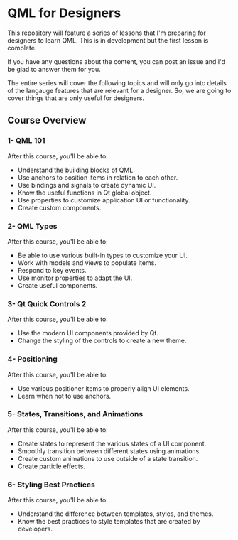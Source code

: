 # QML for Designers

This repository will feature a series of lessons that I'm preparing for
designers to learn QML. This is in development but the first lesson is complete.

If you have any questions about the content, you can post an issue and I'd be glad to answer them for you.

The entire series will cover the following topics and will only go into details
of the langauge features that are relevant for a designer. So, we are going to
cover things that are only useful for designers.

## Course Overview

### 1- QML 101

After this course, you'll be able to:

- Understand the building blocks of QML.
- Use anchors to position items in relation to each other.
- Use bindings and signals to create dynamic UI.
- Know the useful functions in Qt global object.
- Use properties to customize application UI or functionality.
- Create custom components.

### 2- QML Types

After this course, you'll be able to:

- Be able to use various built-in types to customize your UI.
- Work with models and views to populate items.
- Respond to key events.
- Use monitor properties to adapt the UI.
- Create useful components.

### 3- Qt Quick Controls 2

After this course, you'll be able to:

- Use the modern UI components provided by Qt.
- Change the styling of the controls to create a new theme.

### 4- Positioning

After this course, you'll be able to:

- Use various positioner items to properly align UI elements.
- Learn when not to use anchors.

### 5- States, Transitions, and Animations

After this course, you'll be able to:

- Create states to represent the various states of a UI component.
- Smoothly transition between different states using animations.
- Create custom animations to use outside of a state transition.
- Create particle effects.

### 6- Styling Best Practices

After this course, you'll be able to:

- Understand the difference between templates, styles, and themes.
- Know the best practices to style templates that are created by developers.
